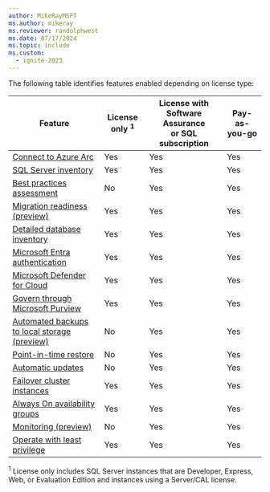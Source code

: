 ```yaml
---
author: MikeRayMSFT
ms.author: mikeray
ms.reviewer: randolphwest
ms.date: 07/17/2024
ms.topic: include
ms.custom:
  - ignite-2023
---
```


The following table identifies features enabled depending on license type:

| Feature | License only <sup>1</sup> | License with Software Assurance<br />or SQL subscription | Pay-as-you-go |
| --- | --- | --- | --- |
| [Connect to Azure Arc](../connect.md) | Yes | Yes | Yes |
| [SQL Server inventory](../overview.md#manage-your-sql-server-instances-at-scale-from-a-single-point-of-control) | Yes | Yes | Yes |
| [Best practices assessment](../assess.md) | No | Yes | Yes |
| [Migration readiness (preview)](../migration-assessment.md) | Yes | Yes | Yes |
| [Detailed database inventory](../view-databases.md#inventory-databases) | Yes | Yes | Yes |
| [Microsoft Entra authentication](../../../relational-databases/security/authentication-access/azure-ad-authentication-sql-server-overview.md) | Yes | Yes | Yes |
| [Microsoft Defender for Cloud](/azure/defender-for-cloud/defender-for-sql-usage) | Yes | Yes | Yes |
| [Govern through Microsoft Purview](/azure/purview/tutorial-register-scan-on-premises-sql-server) | Yes | Yes | Yes |
| [Automated backups to local storage (preview)](../backup-local.md) | No | Yes | Yes |
| [Point-in-time restore](../point-in-time-restore.md) | No | Yes | Yes |
| [Automatic updates](../update.md) | No | Yes | Yes |
| [Failover cluster instances](../support-for-fci.md) | Yes | Yes | Yes |
| [Always On availability groups](../manage-availability-group.md) | Yes | Yes | Yes |
| [Monitoring (preview)](../sql-monitoring.md) | No | Yes | Yes |
| [Operate with least privilege](../configure-least-privilege.md) | Yes | Yes | Yes |

<sup>1</sup> License only includes SQL Server instances that are Developer, Express, Web, or Evaluation Edition and instances using a Server/CAL license.

